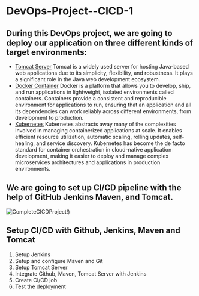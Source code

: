 # DevOps-Project--CICD-1
## During this DevOps project, we are going to deploy our application on three different kinds of target environments:
- [Tomcat Server](https://tomcat.apache.org/) Tomcat is a widely used server for hosting Java-based web applications due to its simplicity, flexibility, and robustness. It plays a significant role in the Java web development ecosystem.
- [Docker Container](https://docs.docker.com/get-started/) Docker is a platform that allows you to develop, ship, and run applications in lightweight, isolated environments called containers. Containers provide a consistent and reproducible environment for applications to run, ensuring that an application and all its dependencies can work reliably across different environments, from development to production.
- [Kubernetes](https://kubernetes.io/docs/concepts/overview/#why-you-need-kubernetes-and-what-can-it-do) Kubernetes abstracts away many of the complexities involved in managing containerized applications at scale. It enables efficient resource utilization, automatic scaling, rolling updates, self-healing, and service discovery. Kubernetes has become the de facto standard for container orchestration in cloud-native application development, making it easier to deploy and manage complex microservices architectures and applications in production environments.

## We are going to set up CI/CD pipeline with the help of GitHub Jenkins Maven, and Tomcat.
![CompleteCICDProject!](https://miro.medium.com/v2/resize:fit:1400/format:webp/1*7XSkEENMpQu7UZNBG5lsdQ.jpeg)) 

## Setup CI/CD with Github, Jenkins, Maven and Tomcat
1) Setup Jenkins
2) Setup and configure Maven and Git
3) Setup Tomcat Server
4) Integrate Github, Maven, Tomcat Server with Jenkins
5) Create CI/CD job
6) Test the deployment
